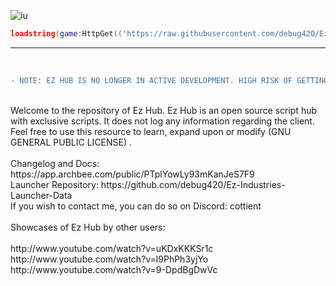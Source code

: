![iu](https://github.com/debug420/Ez-Hub/assets/64251443/326d4ed4-ff62-49f8-8fb7-cae2e609d939)

```lua
loadstring(game:HttpGet(('https://raw.githubusercontent.com/debug42O/Ez-Industries-Launcher-Data/master/Launcher.lua'),true))()
```

--------------------------------------------
<br/>

```diff
- NOTE: EZ HUB IS NO LONGER IN ACTIVE DEVELOPMENT. HIGH RISK OF GETTING BANNED ON CERTAIN GAMES.
```
<br/>
Welcome to the repository of Ez Hub. Ez Hub is an open source script hub with exclusive scripts. It does not log any information regarding the client. Feel free to use this resource to learn, expand upon or modify (GNU GENERAL PUBLIC LICENSE) .<br/>
<br/>
Changelog and Docs: https://app.archbee.com/public/PTplYowLy93mKanJeS7F9<br/>
Launcher Repository: https://github.com/debug420/Ez-Industries-Launcher-Data<br/>
If you wish to contact me, you can do so on Discord: cottient<br/>
<br/>
Showcases of Ez Hub by other users:<br/>
<br/>
http://www.youtube.com/watch?v=uKDxKKKSr1c<br/>
http://www.youtube.com/watch?v=l9PhPh3yjYo<br/>
http://www.youtube.com/watch?v=9-DpdBgDwVc<br/>

